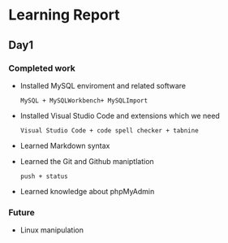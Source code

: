 # Learning Report

## Day1

### Completed work

* Installed MySQL enviroment and related software

  `MySQL + MySQLWorkbench+ MySQLImport`

* Installed Visual Studio Code and extensions which we need

  `Visual Studio Code + code spell checker + tabnine`

* Learned Markdown syntax

* Learned the Git and Github maniptlation

  `push + status`

* Learned knowledge about phpMyAdmin 

### Future 

* Linux manipulation

  





